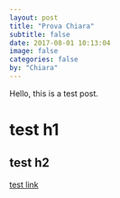 ```yaml
---
layout: post
title: "Prova Chiara"
subtitle: false
date: 2017-08-01 10:13:04
image: false
categories: false
by: "Chiara"
---
```

Hello, this is a test post.

# test h1


## test h2

[test link](http://opencare.cc)
